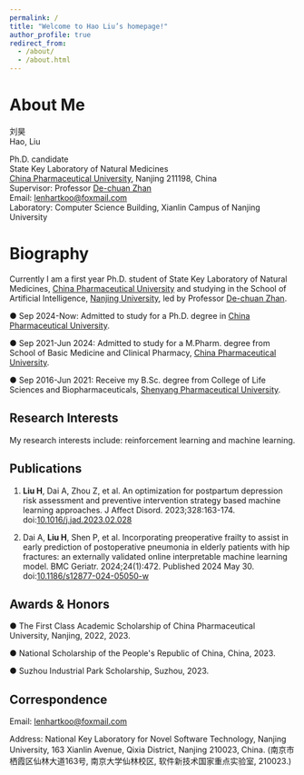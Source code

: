 ```yaml
---
permalink: /
title: "Welcome to Hao Liu’s homepage!"
author_profile: true
redirect_from: 
  - /about/
  - /about.html
---
```


About Me
======
刘昊  
Hao, Liu

Ph.D. candidate  
State Key Laboratory of Natural Medicines  
[China Pharmaceutical University](https://www.cpu.edu.cn/ssfzx/zygc/index.psp), Nanjing 211198, China  
Supervisor: Professor [De-chuan Zhan](https://www.yuque.com/zhandc/home/nk8z4o)  
Email: [lenhartkoo@foxmail.com](lenhartkoo@foxmail.com)  
Laboratory: Computer Science Building, Xianlin Campus of Nanjing University  

Biography
======
Currently I am a first year Ph.D. student of State Key Laboratory of Natural Medicines, [China Pharmaceutical University](https://www.cpu.edu.cn/ssfzx/zygc/index.psp) and studying in the School of Artificial Intelligence, [Nanjing University](https://www.nju.edu.cn/), led by Professor [De-chuan Zhan](https://www.yuque.com/zhandc/home/nk8z4o).

● Sep 2024-Now: Admitted to study for a Ph.D. degree in [China Pharmaceutical University](https://www.cpu.edu.cn/ssfzx/zygc/index.psp).

● Sep 2021-Jun 2024: Admitted to study for a M.Pharm. degree from School of Basic Medicine and Clinical Pharmacy, [China Pharmaceutical University](https://www.cpu.edu.cn/ssfzx/zygc/index.psp).

● Sep 2016-Jun 2021: Receive my B.Sc. degree from College of Life Sciences and Biopharmaceuticals, [Shenyang Pharmaceutical University](https://www.syphu.edu.cn/).

Research Interests
------
My research interests include: reinforcement learning and machine learning.

Publications
------
1. **Liu H**, Dai A, Zhou Z, et al. An optimization for postpartum depression risk assessment and preventive intervention strategy based machine learning approaches. J Affect Disord. 2023;328:163-174. doi:[10.1016/j.jad.2023.02.028](https://www.sciencedirect.com/science/article/abs/pii/S0165032723001817?via%3Dihub)

2. Dai A, **Liu H**, Shen P, et al. Incorporating preoperative frailty to assist in early prediction of postoperative pneumonia in elderly patients with hip fractures: an externally validated online interpretable machine learning model. BMC Geriatr. 2024;24(1):472. Published 2024 May 30. doi:[10.1186/s12877-024-05050-w](https://bmcgeriatr.biomedcentral.com/articles/10.1186/s12877-024-05050-w)

Awards & Honors
------
● The First Class Academic Scholarship of China Pharmaceutical University, Nanjing, 2022, 2023.

● National Scholarship of the People's Republic of China, China, 2023.

● Suzhou Industrial Park Scholarship, Suzhou, 2023.

Correspondence
------
Email: [lenhartkoo@foxmail.com](lenhartkoo@foxmail.com)

Address: National Key Laboratory for Novel Software Technology, Nanjing University, 163 Xianlin Avenue, Qixia District, Nanjing 210023, China.
(南京市栖霞区仙林大道163号, 南京大学仙林校区, 软件新技术国家重点实验室, 210023.)
